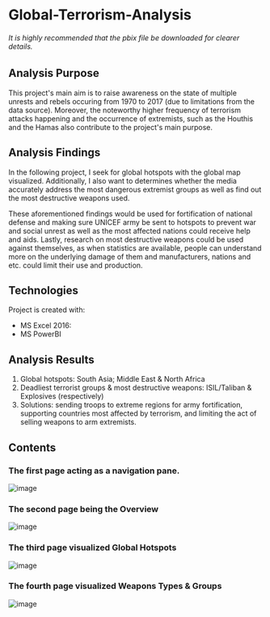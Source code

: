 
# Global-Terrorism-Analysis

###### It is highly recommended that the pbix file be downloaded for clearer details.

## Analysis Purpose
This project's main aim is to raise awareness on the state of multiple unrests and rebels occuring from 1970 to 2017 (due to limitations from the data source). Moreover, the noteworthy higher frequency of terrorism attacks happening and the occurrence of extremists, such as the Houthis and the Hamas also contribute to the project's main purpose.

## Analysis Findings
In the following project, I seek for global hotspots with the global map visualized. Additionally, I also want to determines whether the media accurately address the most dangerous extremist groups as well as find out the most destructive weapons used. 

These aforementioned findings would be used for fortification of national defense and making sure UNICEF army be sent to hotspots to prevent war and social unrest as well as the most affected nations could receive help and aids. Lastly, research on most destructive weapons could be used against themselves, as when statistics are available, people can understand more on the underlying damage of them and manufacturers, nations and etc. could limit their use and production.

## Technologies
Project is created with:
* MS Excel 2016:
* MS PowerBI 

## Analysis Results

1. Global hotspots: South Asia; Middle East & North Africa
2. Deadliest terrorist groups & most destructive weapons: ISIL/Taliban & Explosives (respectively)
3. Solutions: sending troops to extreme regions for army fortification, supporting countries most affected by terrorism, and limiting the act of selling weapons to arm extremists.

## Contents
### The first page acting as a navigation pane.
![image](https://github.com/user-attachments/assets/85a7f985-d667-4775-bfeb-3f5a44e3c658)
### The second page being the Overview
![image](https://github.com/user-attachments/assets/5e653bab-d3c9-4962-9857-79ceb501271b)
### The third page visualized Global Hotspots
![image](https://github.com/user-attachments/assets/e385453a-c690-462b-a732-41af28677a54)
### The fourth page visualized Weapons Types & Groups
![image](https://github.com/user-attachments/assets/96d17916-ddf0-401a-93c0-e025d4db62b1)








